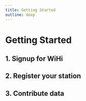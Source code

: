 ```yaml
---
title: Getting Started
outline: deep
---
```


# Getting Started

## 1. Signup for WiHi

## 2. Register your station

## 3. Contribute data

